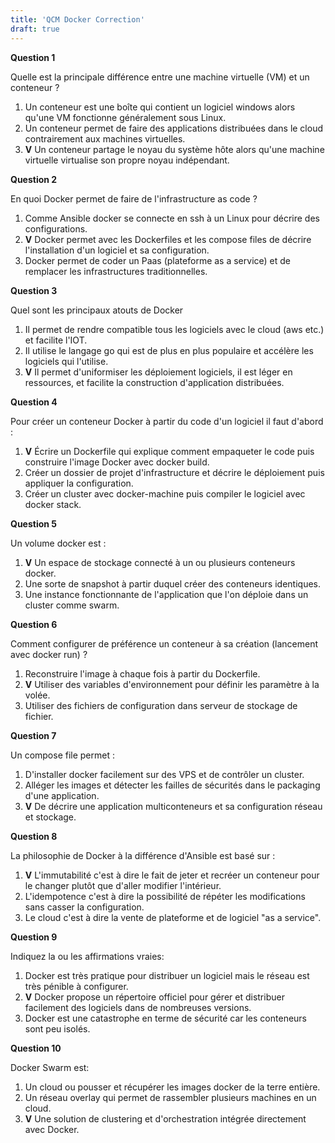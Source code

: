 ```yaml
---
title: 'QCM Docker Correction'
draft: true
---
```


**Question 1**

Quelle est la principale différence entre une machine virtuelle (VM) et un conteneur ?

1. Un conteneur est une boîte qui contient un logiciel windows alors qu'une VM fonctionne généralement sous Linux.
1. Un conteneur permet de faire des applications distribuées dans le cloud contrairement aux machines virtuelles.
1. **V** Un conteneur partage le noyau du système hôte alors qu'une machine virtuelle virtualise son propre noyau indépendant.

**Question 2**

En quoi Docker permet de faire de l'infrastructure as code ?

1. Comme Ansible docker se connecte en ssh à un Linux pour décrire des configurations.
1. **V** Docker permet avec les Dockerfiles et les compose files de décrire l'installation d'un logiciel et sa configuration.
1. Docker permet de coder un Paas (plateforme as a service) et de remplacer les infrastructures traditionnelles.

**Question 3**

Quel sont les principaux atouts de Docker

1. Il permet de rendre compatible tous les logiciels avec le cloud (aws etc.) et facilite l'IOT.
1. Il utilise le langage go qui est de plus en plus populaire et accélère les logiciels qui l'utilise. 
1. **V** Il permet d'uniformiser les déploiement logiciels, il est léger en ressources, et facilite la construction d'application distribuées.

**Question 4**

Pour créer un conteneur Docker à partir du code d'un logiciel il faut d'abord :

1. **V** Écrire un Dockerfile qui explique comment empaqueter le code puis construire l'image Docker avec docker build.
2. Créer un dossier de projet d'infrastructure et décrire le déploiement puis appliquer la configuration.
3. Créer un cluster avec docker-machine puis compiler le logiciel avec docker stack.

**Question 5**

Un volume docker est :

1. **V** Un espace de stockage connecté à un ou plusieurs conteneurs docker.
2. Une sorte de snapshot à partir duquel créer des conteneurs identiques.
3. Une instance fonctionnante de l'application que l'on déploie dans un cluster comme swarm.

**Question 6**

Comment configurer de préférence un conteneur à sa création (lancement avec docker run) ?

1. Reconstruire l'image à chaque fois à partir du Dockerfile.
1. **V** Utiliser des variables d'environnement pour définir les paramètre à la volée.
1. Utiliser des fichiers de configuration dans serveur de stockage de fichier.

**Question 7**

Un compose file permet :

1. D'installer docker facilement sur des VPS et de contrôler un cluster.
1. Alléger les images et détecter les failles de sécurités dans le packaging d'une application.
1. **V** De décrire une application multiconteneurs et sa configuration réseau et stockage.


**Question 8**

La philosophie de Docker à la différence d'Ansible est basé sur :

1. **V** L'immutabilité c'est à dire le fait de jeter et recréer un conteneur pour le changer plutôt que d'aller modifier l'intérieur.
1. L'idempotence c'est à dire la possibilité de répéter les modifications sans casser la configuration.
1. Le cloud c'est à dire la vente de plateforme et de logiciel "as a service".

**Question 9**

Indiquez la ou les affirmations vraies:

1. Docker est très pratique pour distribuer un logiciel mais le réseau est très pénible à configurer.
2. **V** Docker propose un répertoire officiel pour gérer et distribuer facilement des logiciels dans de nombreuses versions.
3. Docker est une catastrophe en terme de sécurité car les conteneurs sont peu isolés.

**Question 10**

Docker Swarm est:

1. Un cloud ou pousser et récupérer les images docker de la terre entière.
1. Un réseau overlay qui permet de rassembler plusieurs machines en un cloud.
1. **V** Une solution de clustering et d'orchestration intégrée directement avec Docker.